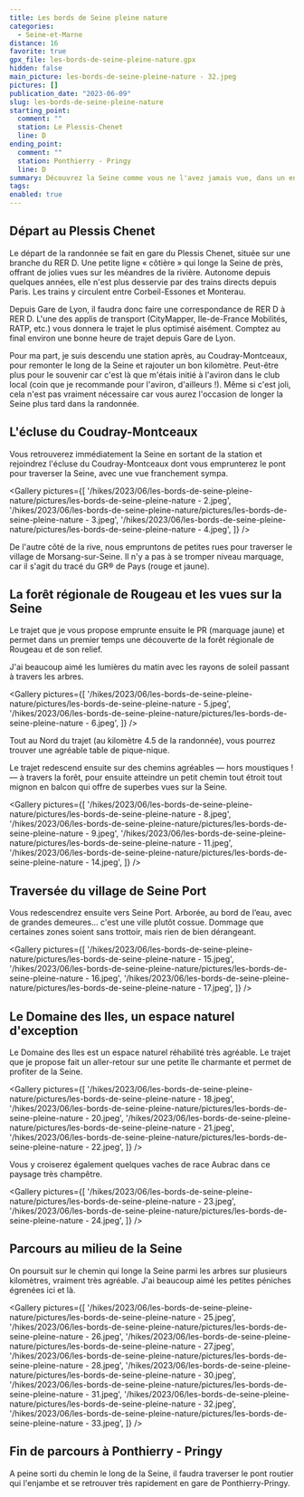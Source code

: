 ```yaml
---
title: Les bords de Seine pleine nature
categories:
  - Seine-et-Marne
distance: 16
favorite: true
gpx_file: les-bords-de-seine-pleine-nature.gpx
hidden: false
main_picture: les-bords-de-seine-pleine-nature - 32.jpeg
pictures: []
publication_date: "2023-06-09"
slug: les-bords-de-seine-pleine-nature
starting_point:
  comment: ""
  station: Le Plessis-Chenet
  line: D
ending_point:
  comment: ""
  station: Ponthierry - Pringy
  line: D
summary: Découvrez la Seine comme vous ne l'avez jamais vue, dans un environnement naturel et préservé ! Une superbe randonnée entre bois et bords d'eau.
tags:
enabled: true
---
```


## Départ au Plessis Chenet

Le départ de la randonnée se fait en gare du Plessis Chenet, située sur une branche du RER D. Une petite ligne « côtière » qui longe la Seine de près, offrant de jolies vues sur les méandres de la rivière. Autonome depuis quelques années, elle n'est plus desservie par des trains directs depuis Paris. Les trains y circulent entre Corbeil-Essones et Monterau.

Depuis Gare de Lyon, il faudra donc faire une correspondance de RER D à RER D. L'une des applis de transport (CityMapper, Ile-de-France Mobilités, RATP, etc.) vous donnera le trajet le plus optimisé aisément. Comptez au final environ une bonne heure de trajet depuis Gare de Lyon.

Pour ma part, je suis descendu une station après, au Coudray-Montceaux, pour remonter le long de la Seine et rajouter un bon kilomètre. Peut-être plus pour le souvenir car c'est là que m'étais initié à l'aviron dans le club local (coin que je recommande pour l'aviron, d'ailleurs !).
Même si c'est joli, cela n'est pas vraiment nécessaire car vous aurez l'occasion de longer la Seine plus tard dans la randonnée.

<Picture
  src="/hikes/2023/06/les-bords-de-seine-pleine-nature/pictures/les-bords-de-seine-pleine-nature - 1.jpeg"
  caption="Départ très matinal avec le premier RER D de la journée, ce qui m'a permis de profiter du lever de soleil sur la Seine."
/>

## L'écluse du Coudray-Montceaux

Vous retrouverez immédiatement la Seine en sortant de la station et rejoindrez l'écluse du Coudray-Montceaux dont vous emprunterez le pont pour traverser la Seine, avec une vue franchement sympa.

<Gallery pictures={[
'/hikes/2023/06/les-bords-de-seine-pleine-nature/pictures/les-bords-de-seine-pleine-nature - 2.jpeg',
'/hikes/2023/06/les-bords-de-seine-pleine-nature/pictures/les-bords-de-seine-pleine-nature - 3.jpeg',
'/hikes/2023/06/les-bords-de-seine-pleine-nature/pictures/les-bords-de-seine-pleine-nature - 4.jpeg',
]} />

De l'autre côté de la rive, nous empruntons de petites rues pour traverser le village de Morsang-sur-Seine. Il n'y a pas à se tromper niveau marquage, car il s'agit du tracé du GR® de Pays (rouge et jaune).

## La forêt régionale de Rougeau et les vues sur la Seine

Le trajet que je vous propose emprunte ensuite le PR (marquage jaune) et permet dans un premier temps une découverte de la forêt régionale de Rougeau et de son relief.

<Picture
  src="/hikes/2023/06/les-bords-de-seine-pleine-nature/pictures/les-bords-de-seine-pleine-nature - 13.jpeg"
  caption="Marquage jaune du PR"
/>

J'ai beaucoup aimé les lumières du matin avec les rayons de soleil passant à travers les arbres.

<Gallery pictures={[
'/hikes/2023/06/les-bords-de-seine-pleine-nature/pictures/les-bords-de-seine-pleine-nature - 5.jpeg',
'/hikes/2023/06/les-bords-de-seine-pleine-nature/pictures/les-bords-de-seine-pleine-nature - 6.jpeg',
]} />

Tout au Nord du trajet (au kilomètre 4.5 de la randonnée), vous pourrez trouver une agréable table de pique-nique.

<Picture
  src="/hikes/2023/06/les-bords-de-seine-pleine-nature/pictures/les-bords-de-seine-pleine-nature - 7.jpeg"
  caption="Top pour une pause pique-nique !"
/>

Le trajet redescend ensuite sur des chemins agréables — hors moustiques ! — à travers la forêt, pour ensuite atteindre un petit chemin tout étroit tout mignon en balcon qui offre de superbes vues sur la Seine.

<Gallery pictures={[
'/hikes/2023/06/les-bords-de-seine-pleine-nature/pictures/les-bords-de-seine-pleine-nature - 8.jpeg',
'/hikes/2023/06/les-bords-de-seine-pleine-nature/pictures/les-bords-de-seine-pleine-nature - 9.jpeg',
'/hikes/2023/06/les-bords-de-seine-pleine-nature/pictures/les-bords-de-seine-pleine-nature - 11.jpeg',
'/hikes/2023/06/les-bords-de-seine-pleine-nature/pictures/les-bords-de-seine-pleine-nature - 14.jpeg',
]} />

## Traversée du village de Seine Port

Vous redescendrez ensuite vers Seine Port. Arborée, au bord de l’eau, avec de grandes demeures… c'est une ville plutôt cossue. Dommage que certaines zones soient sans trottoir, mais rien de bien dérangeant.

<Gallery pictures={[
'/hikes/2023/06/les-bords-de-seine-pleine-nature/pictures/les-bords-de-seine-pleine-nature - 15.jpeg',
'/hikes/2023/06/les-bords-de-seine-pleine-nature/pictures/les-bords-de-seine-pleine-nature - 16.jpeg',
'/hikes/2023/06/les-bords-de-seine-pleine-nature/pictures/les-bords-de-seine-pleine-nature - 17.jpeg',
]} />

## Le Domaine des Iles, un espace naturel d'exception

Le Domaine des Iles est un espace naturel réhabilité très agréable. Le trajet que je propose fait un aller-retour sur une petite île charmante et permet de profiter de la Seine.

<Gallery pictures={[
'/hikes/2023/06/les-bords-de-seine-pleine-nature/pictures/les-bords-de-seine-pleine-nature - 18.jpeg',
'/hikes/2023/06/les-bords-de-seine-pleine-nature/pictures/les-bords-de-seine-pleine-nature - 20.jpeg',
'/hikes/2023/06/les-bords-de-seine-pleine-nature/pictures/les-bords-de-seine-pleine-nature - 21.jpeg',
'/hikes/2023/06/les-bords-de-seine-pleine-nature/pictures/les-bords-de-seine-pleine-nature - 22.jpeg',
]} />

Vous y croiserez également quelques vaches de race Aubrac dans ce paysage très champêtre.

<Gallery pictures={[
'/hikes/2023/06/les-bords-de-seine-pleine-nature/pictures/les-bords-de-seine-pleine-nature - 23.jpeg',
'/hikes/2023/06/les-bords-de-seine-pleine-nature/pictures/les-bords-de-seine-pleine-nature - 24.jpeg',
]} />

## Parcours au milieu de la Seine

On poursuit sur le chemin qui longe la Seine parmi les arbres sur plusieurs kilomètres, vraiment très agréable. J'ai beaucoup aimé les petites péniches égrenées ici et là.

<Gallery pictures={[
'/hikes/2023/06/les-bords-de-seine-pleine-nature/pictures/les-bords-de-seine-pleine-nature - 25.jpeg',
'/hikes/2023/06/les-bords-de-seine-pleine-nature/pictures/les-bords-de-seine-pleine-nature - 26.jpeg',
'/hikes/2023/06/les-bords-de-seine-pleine-nature/pictures/les-bords-de-seine-pleine-nature - 27.jpeg',
'/hikes/2023/06/les-bords-de-seine-pleine-nature/pictures/les-bords-de-seine-pleine-nature - 28.jpeg',
'/hikes/2023/06/les-bords-de-seine-pleine-nature/pictures/les-bords-de-seine-pleine-nature - 30.jpeg',
'/hikes/2023/06/les-bords-de-seine-pleine-nature/pictures/les-bords-de-seine-pleine-nature - 31.jpeg',
'/hikes/2023/06/les-bords-de-seine-pleine-nature/pictures/les-bords-de-seine-pleine-nature - 32.jpeg',
'/hikes/2023/06/les-bords-de-seine-pleine-nature/pictures/les-bords-de-seine-pleine-nature - 33.jpeg',
]} />

## Fin de parcours à Ponthierry - Pringy

A peine sorti du chemin le long de la Seine, il faudra traverser le pont routier qui l'enjambe et se retrouver très rapidement en gare de Ponthierry-Pringy.

<Picture
  src="/hikes/2023/06/les-bords-de-seine-pleine-nature/pictures/les-bords-de-seine-pleine-nature - 34.jpeg"
  caption="Retour en gare de Ponthierry-Pringy"
/>
